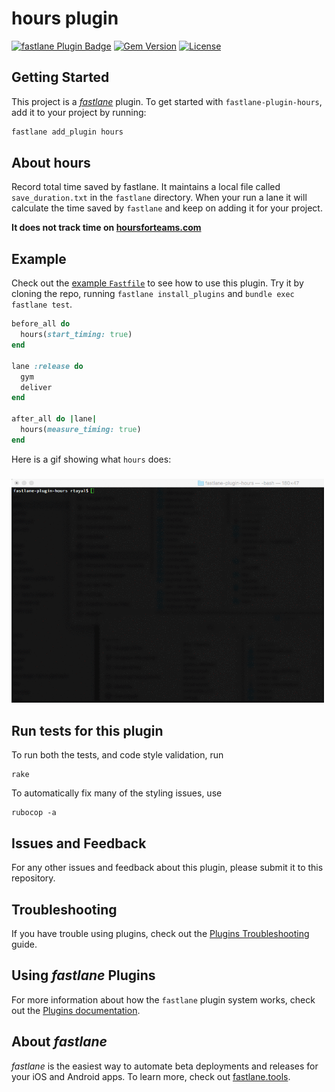 # hours plugin

[![fastlane Plugin Badge](https://rawcdn.githack.com/fastlane/fastlane/master/fastlane/assets/plugin-badge.svg)](https://rubygems.org/gems/fastlane-plugin-hours)
[![Gem Version](https://badge.fury.io/rb/fastlane-plugin-hours.svg)](https://badge.fury.io/rb/fastlane-plugin-hours)
[![License](https://img.shields.io/badge/license-MIT-green.svg?style=flat)](https://github.com/RishabhTayal/fastlane-plugin-hours/blob/master/LICENSE)


## Getting Started

This project is a [_fastlane_](https://github.com/fastlane/fastlane) plugin. To get started with `fastlane-plugin-hours`, add it to your project by running:

```bash
fastlane add_plugin hours
```

## About hours

Record total time saved by fastlane. It maintains a local file called `save_duration.txt` in the `fastlane` directory. When your run a lane it will calculate the time saved by `fastlane` and keep on adding it for your project.

**It does not track time on [hoursforteams.com](https://www.hoursforteams.com)**

## Example

Check out the [example `Fastfile`](fastlane/Fastfile) to see how to use this plugin. Try it by cloning the repo, running `fastlane install_plugins` and `bundle exec fastlane test`.

```ruby
before_all do
  hours(start_timing: true)
end

lane :release do
  gym
  deliver
end

after_all do |lane|
  hours(measure_timing: true)
end

```

Here is a gif showing what `hours` does:
<h3 alig="left">
<img src="example.gif" alt="Hours example" width=500 />
</h3>


## Run tests for this plugin

To run both the tests, and code style validation, run

```
rake
```

To automatically fix many of the styling issues, use
```
rubocop -a
```

## Issues and Feedback

For any other issues and feedback about this plugin, please submit it to this repository.

## Troubleshooting

If you have trouble using plugins, check out the [Plugins Troubleshooting](https://docs.fastlane.tools/plugins/plugins-troubleshooting/) guide.

## Using _fastlane_ Plugins

For more information about how the `fastlane` plugin system works, check out the [Plugins documentation](https://docs.fastlane.tools/plugins/create-plugin/).

## About _fastlane_

_fastlane_ is the easiest way to automate beta deployments and releases for your iOS and Android apps. To learn more, check out [fastlane.tools](https://fastlane.tools).
